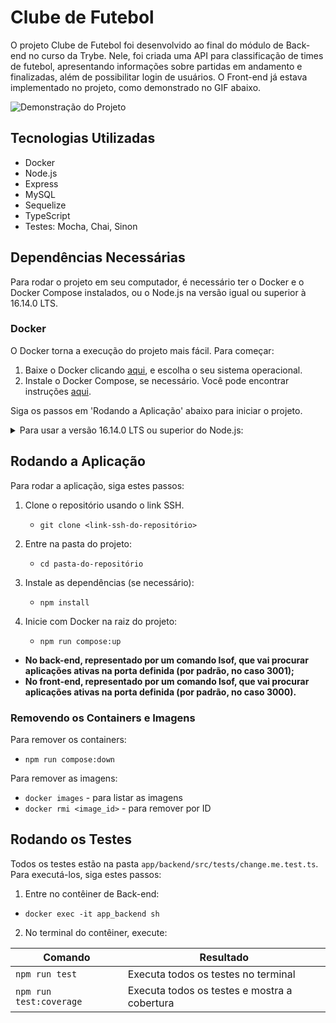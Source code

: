 # Clube de Futebol

O projeto Clube de Futebol foi desenvolvido ao final do módulo de Back-end no curso da Trybe. Nele, foi criada uma API para classificação de times de futebol, apresentando informações sobre partidas em andamento e finalizadas, além de possibilitar login de usuários. O Front-end já estava implementado no projeto, como demonstrado no GIF abaixo.

![Demonstração do Projeto](gitFC.gif)

## Tecnologias Utilizadas

- Docker
- Node.js
- Express
- MySQL
- Sequelize
- TypeScript
- Testes: Mocha, Chai, Sinon

## Dependências Necessárias

Para rodar o projeto em seu computador, é necessário ter o Docker e o Docker Compose instalados, ou o Node.js na versão igual ou superior à 16.14.0 LTS.

### Docker

O Docker torna a execução do projeto mais fácil. Para começar:

1. Baixe o Docker clicando [aqui](https://www.docker.com/products/docker-desktop/), e escolha o seu sistema operacional.
2. Instale o Docker Compose, se necessário. Você pode encontrar instruções [aqui](https://docs.docker.com/compose/install/standalone/).

Siga os passos em 'Rodando a Aplicação' abaixo para iniciar o projeto.

<details>
  <summary>Para usar a versão 16.14.0 LTS ou superior do Node.js:</summary>

  - Gerencie as versões do Node.js e utilize a versão correta. Você pode instalar o nvm seguindo [este link](https://github.com/nvm-sh/nvm#installing-and-updating).
  - Execute os comandos abaixo para instalar e usar a versão correta do Node.js:
    - `nvm install 16.14 --lts`
    - `nvm use 16.14`
    - `nvm alias default 16.14`
</details>

## Rodando a Aplicação 

Para rodar a aplicação, siga estes passos:

1. Clone o repositório usando o link SSH.

    * `git clone <link-ssh-do-repositório>`

2. Entre na pasta do projeto:
    * `cd pasta-do-repositório`

3. Instale as dependências (se necessário):
    * `npm install`

4. Inicie com Docker na raiz do projeto:

    * `npm run compose:up`


* **No back-end, representado por um comando lsof, que vai procurar aplicações ativas na porta definida (por padrão, no caso 3001);**
* **No front-end, representado por um comando lsof, que vai procurar aplicações ativas na porta definida (por padrão, no caso 3000).**

### Removendo os Containers e Imagens

Para remover os containers:

*   `npm run compose:down`


Para remover as imagens:

*   `docker images` - para listar as imagens
*   `docker rmi <image_id>` - para remover por ID


## Rodando os Testes 

Todos os testes estão na pasta `app/backend/src/tests/change.me.test.ts`. Para executá-los, siga estes passos:

1. Entre no contêiner de Back-end:

*   `docker exec -it app_backend sh`


2. No terminal do contêiner, execute:

| Comando               | Resultado                                           |
|-----------------------|-----------------------------------------------------|
| `npm run test`        | Executa todos os testes no terminal                |
| `npm run test:coverage`| Executa todos os testes e mostra a cobertura       |







